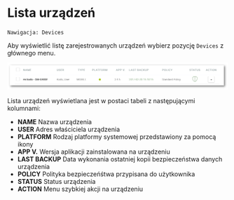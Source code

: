 # Lista urządzeń

```text
Nawigacja: Devices
```

Aby wyświetlić listę zarejestrowanych urządzeń wybierz pozycję `Devices` z głównego menu.

![](../../.gitbook/assets/devices_s%20%284%29.png)

Lista urządzeń wyświetlana jest w postaci tabeli z następującymi kolumnami:

* **NAME** Nazwa urządzenia
* **USER** Adres właściciela urządzenia
* **PLATFORM** Rodzaj platformy systemowej przedstawiony za pomocą ikony
* **APP V.** Wersja aplikacji zainstalowana na urządzeniu
* **LAST BACKUP** Data wykonania ostatniej kopii bezpieczeństwa danych urządzenia
* **POLICY** Polityka bezpieczeńśtwa przypisana do użytkownika
* **STATUS** Status urządzenia
* **ACTION** Menu szybkiej akcji na urządzeniu

